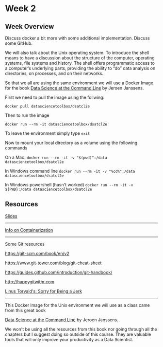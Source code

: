 # Week 2

## Week Overview

Discuss docker a bit more with some additional implementation. Discuss some GitHub.

We will also talk about the Unix operating system. To introduce the shell means to have a discussion about the structure of the computer, operating systems, file systems and history. The shell offers programmatic access to a computer’s underlying parts, providing the ability to “do” data analysis on directories, on processes, and on their networks. 

So that we all are using the same environment we will use a Docker Image for the book [Data Science at the Command Line](https://www.datascienceatthecommandline.com/index.html) by Jeroen Janssens. 

First we need to pull the image using the follwing:

`docker pull datasciencetoolbox/dsatcl2e`

Then to run the image

`docker run --rm -it datasciencetoolbox/dsatcl2e`

To leave the environment simply type `exit`

Now to mount your local directory as a volume using the following commands

On a Mac:
`docker run --rm -it -v "$(pwd)":/data datasciencetoolbox/dsatcl2e`

In Windows command line
`docker run --rm -it -v "%cd%":/data datasciencetoolbox/dsatcl2e`

In Windows powershell (hasn't worked)
`docker run --rm -it -v ${PWD}:/data datasciencetoolbox/dsatcl2e`

  
## Resources

[Slides]()

-----
[Info on Containerization](https://www.ibm.com/think/topics/containerization)

-----

Some Git resources

https://git-scm.com/book/en/v2

https://www.git-tower.com/blog/git-cheat-sheet

https://guides.github.com/introduction/git-handbook/

http://happygitwithr.com

[Linus Torvald's: Sorry for Being a Jerk](https://www.pcmag.com/news/linuxs-linus-torvalds-sorry-for-being-a-jerk)

------

This Docker Image for the Unix environment we will use as a class came from this great book

[Data Science at the Command Line](https://www.datascienceatthecommandline.com/index.html) by Jeroen Janssens.

We won't be using all the resources from this book nor going through all the chapters but I suggest doing so outside of this course. They are valuable tools that will only improve your productivity as a Data Scientist.


